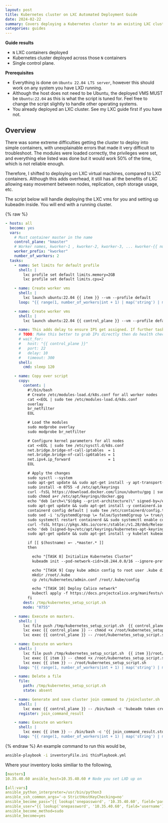 ```yaml
---
layout: post
title: Kubernetes cluster on LXC Automated Deployment Guide
date: 2024-02-22
summary: Covers deploying a Kubernetes cluster to an existing LXC cluster via ansible.
categories: guides
---
```


**Guide results**

- `N` LXC containers deployed
- Kubernetes cluster deployed across those `N` containers
- Single control plane.

**Prerequisites**

- Everything is done on `Ubuntu 22.04 LTS server`, however this should work on any system you have LXD running.
- Although the host does not need to be Ubuntu, the deployed VMS MUST be `Ubuntu:22.04` as this is what the script is tuned for. Feel free to change the script slightly to handle other operating systems.
- You already deployed an LXC cluster. See my LXC guide first if you have not.

## Overview

There was some extreme difficulties getting the cluster to deploy into simple containers, with unexplainable errors that made it very difficult to troubleshoot. The modules were loaded correctly, the privileges were set, and everything else listed was done but it would work 50% of the time, which is not reliable enough.

Therefore, I shifted to deploying on LXC virtual machines, compared to LXC containers. Although this adds overhead, it still has all the benefits of LXC allowing easy movement between nodes, replication, ceph storage usage, etc.

The script below will handle deploying the LXC vms for you and setting up kubeadm inside. You will end with a running cluster.

{% raw %}

```yaml
- hosts: all
  become: yes
  vars:
    # Must container master in the name
    control_plane: "kmaster"
    # Worker names, kworker-1 , kworker-2, kworker-3, ... kworker-{{ number_of_workers }}
    worker_prefix: "kworker"
    number_of_workers: 2
  tasks:
    - name: Set limits for default profile
      shell: |
        lxc profile set default limits.memory=2GB
        lxc profile set default limits.cpu=2

    - name: Create worker vms
      shell: |
        lxc launch ubuntu:22.04 {{ item }} --vm --profile default
      loop: "{{ range(1, number_of_workers|int + 1) | map('string') | map('regex_replace', '^', worker_prefix) | map('join', '') | list }}"

    - name: Create worker vms
      shell: |
        lxc launch ubuntu:22.04 {{ control_plane }} --vm --profile default

    - name: This adds delay to ensure IPS get assigned. If further tasks fail it is most likely due to this not waiting long enough.
      # TODO: Make this better to grab IPs directly then do health check
      # wait_for:
      #   host: "{{ control_plane }}"
      #   port: 22
      #   delay: 10
      #   timeout: 300
      shell:
        cmd: sleep 120

    - name: Copy over script
      copy:
        content: |
          #!/bin/bash
          # Create /etc/modules-load.d/k8s.conf for all worker nodes
          cat <<EOL | sudo tee /etc/modules-load.d/k8s.conf
          overlay
          br_netfilter
          EOL

          # Load the modules
          sudo modprobe overlay
          sudo modprobe br_netfilter

          # Configure kernel parameters for all nodes
          cat <<EOL | sudo tee /etc/sysctl.d/k8s.conf
          net.bridge.bridge-nf-call-iptables  = 1
          net.bridge.bridge-nf-call-ip6tables = 1
          net.ipv4.ip_forward                 = 1
          EOL

          # Apply the changes
          sudo sysctl --system
          sudo apt-get update && sudo apt-get install -y apt-transport-https ca-certificates curl gpg gnupg
          sudo install -m 0755 -d /etc/apt/keyrings
          curl -fsSL https://download.docker.com/linux/ubuntu/gpg | sudo gpg --yes --dearmor -o /etc/apt/keyrings/docker.gpg
          sudo chmod a+r /etc/apt/keyrings/docker.gpg
          echo "deb [arch=\"$(dpkg --print-architecture)\" signed-by=/etc/apt/keyrings/docker.gpg] https://download.docker.com/linux/ubuntu $(. /etc/os-release && echo \"$VERSION_CODENAME\") stable" | sudo tee /etc/apt/sources.list.d/docker.list > /dev/null
          sudo apt-get update && sudo apt-get install -y containerd.io
          containerd config default | sudo tee /etc/containerd/config.toml >/dev/null 2>&1
          sudo sed -i 's/SystemdCgroup \= false/SystemdCgroup \= true/g' /etc/containerd/config.toml
          sudo systemctl restart containerd && sudo systemctl enable containerd
          curl -fsSL https://pkgs.k8s.io/core:/stable:/v1.28/deb/Release.key | sudo gpg --yes --dearmor -o /etc/apt/keyrings/kubernetes-apt-keyring.gpg
          echo 'deb [signed-by=/etc/apt/keyrings/kubernetes-apt-keyring.gpg] https://pkgs.k8s.io/core:/stable:/v1.28/deb/ /' | sudo tee /etc/apt/sources.list.d/kubernetes.list
          sudo apt-get update && sudo apt-get install -y kubelet kubeadm kubectl && sudo apt-mark hold kubelet kubeadm kubectl

          if [[ $(hostname) =~ .*master.* ]]
          then

            echo "[TASK 8] Initialize Kubernetes Cluster"
            kubeadm init --pod-network-cidr=10.244.0.0/16 --ignore-preflight-errors=all >> /root/kubeinit.log 2>&1

            echo "[TASK 9] Copy kube admin config to root user .kube directory"
            mkdir /root/.kube
            cp /etc/kubernetes/admin.conf /root/.kube/config

            echo "[TASK 10] Deploy Calico network"
            kubectl apply -f https://docs.projectcalico.org/manifests/calico.yaml
          fi
        dest: /tmp/kubernetes_setup_script.sh
        mode: "0755"

    - name: Execute on masters.
      shell: |
        lxc file push /tmp/kubernetes_setup_script.sh  {{ control_plane }}/root/
        lxc exec {{ control_plane }} -- chmod +x /root/kubernetes_setup_script.sh
        lxc exec {{ control_plane }} -- /root/kubernetes_setup_script.sh

    - name: Execute on workers
      shell: |
        lxc file push /tmp/kubernetes_setup_script.sh  {{ item }}/root/
        lxc exec {{ item }} -- chmod +x /root/kubernetes_setup_script.sh
        lxc exec {{ item }} -- /root/kubernetes_setup_script.sh
      loop: "{{ range(1, number_of_workers|int + 1) | map('string') | map('regex_replace', '^', worker_prefix) | map('join', '') | list }}"

    - name: Delete a file
      file:
        path: /tmp/kubernetes_setup_script.sh
        state: absent

    - name: Generate and save cluster join command to /joincluster.sh
      shell: |
        lxc exec {{ control_plane }} -- /bin/bash -c 'kubeadm token create --print-join-command'
      register: join_command_result

    - name: Execute on workers
      shell: |
        lxc exec {{ item }} -- /bin/bash -c '{{ join_command_result.stdout }}'
      loop: "{{ range(1, number_of_workers|int + 1) | map('string') | map('regex_replace', '^', worker_prefix) | map('join', '') | list }}"
```

{% endraw %}
An example command to run this would be,

```bash
ansible-playbook -i inventoryFile.ini thisPlaybook.yml
```

Where your inventory looks similiar to the following,

```yaml
[masters]
10.35.40.60 ansible_host=10.35.40.60 # Node you set LXD up on

[all:vars]
ansible_python_interpreter=/usr/bin/python3
ansible_ssh_common_args='-o StrictHostKeyChecking=no'
ansible_become_pass="{{ lookup('onepassword', '10.35.40.60', field='password') }}" # Replace your secrets here
ansible_user="{{ lookup('onepassword', '10.35.40.60', field='username') }}" # Replace your secrets here
ansible_become_method=sudo
ansible_become=yes
```
